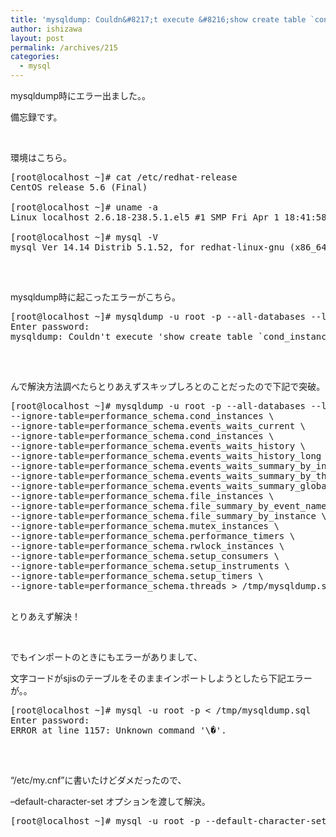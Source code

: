 ```yaml
---
title: 'mysqldump: Couldn&#8217;t execute &#8216;show create table `cond_instances`&#8217;: Unknown table engine &#8216;PERFORMANCE_SCHEMA&#8217; (1286)'
author: ishizawa
layout: post
permalink: /archives/215
categories:
  - mysql
---
```

mysqldump時にエラー出ました。。

備忘録です。

&nbsp;

環境はこちら。

<pre class="brush: bash; title: ; notranslate" title="">[root@localhost ~]# cat /etc/redhat-release
CentOS release 5.6 (Final)

[root@localhost ~]# uname -a
Linux localhost 2.6.18-238.5.1.el5 #1 SMP Fri Apr 1 18:41:58 EDT 2011 x86_64 x86_64 x86_64 GNU/Linux

[root@localhost ~]# mysql -V
mysql Ver 14.14 Distrib 5.1.52, for redhat-linux-gnu (x86_64) using readline 5.1

</pre>

&nbsp;

mysqldump時に起こったエラーがこちら。

<pre class="brush: bash; title: ; notranslate" title="">[root@localhost ~]# mysqldump -u root -p --all-databases --lock-all-tables &gt; /tmp/mysqldump.sql
Enter password:
mysqldump: Couldn't execute 'show create table `cond_instances`': Unknown table engine 'PERFORMANCE_SCHEMA' (1286)

</pre>

&nbsp;

んで解決方法調べたらとりあえずスキップしろとのことだったので下記で突破。

<pre class="brush: bash; title: ; notranslate" title="">[root@localhost ~]# mysqldump -u root -p --all-databases --lock-all-tables \
--ignore-table=performance_schema.cond_instances \
--ignore-table=performance_schema.events_waits_current \
--ignore-table=performance_schema.cond_instances \
--ignore-table=performance_schema.events_waits_history \
--ignore-table=performance_schema.events_waits_history_long \
--ignore-table=performance_schema.events_waits_summary_by_instance\
--ignore-table=performance_schema.events_waits_summary_by_thread_by_event_name \
--ignore-table=performance_schema.events_waits_summary_global_by_event_name \
--ignore-table=performance_schema.file_instances \
--ignore-table=performance_schema.file_summary_by_event_name \
--ignore-table=performance_schema.file_summary_by_instance \
--ignore-table=performance_schema.mutex_instances \
--ignore-table=performance_schema.performance_timers \
--ignore-table=performance_schema.rwlock_instances \
--ignore-table=performance_schema.setup_consumers \
--ignore-table=performance_schema.setup_instruments \
--ignore-table=performance_schema.setup_timers \
--ignore-table=performance_schema.threads &gt; /tmp/mysqldump.sql

</pre>

とりあえず解決！

&nbsp;

でもインポートのときにもエラーがありまして、

文字コードがsjisのテーブルをそのままインポートしようとしたら下記エラーが。。

<pre class="brush: bash; title: ; notranslate" title="">[root@localhost ~]# mysql -u root -p &lt; /tmp/mysqldump.sql
Enter password:
ERROR at line 1157: Unknown command '\�'.

</pre>

&nbsp;

&#8220;/etc/my.cnf&#8221;に書いたけどダメだったので、

&#8211;default-character-set オプションを渡して解決。

<pre class="brush: bash; title: ; notranslate" title="">[root@localhost ~]# mysql -u root -p --default-character-set=sjis &lt; /tmp/mysqldump.sql
</pre>

&nbsp;  
&nbsp;